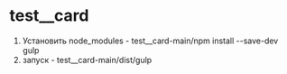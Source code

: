 # test__card
1. Установить node_modules - test__card-main/npm install --save-dev gulp
2. запуск - test__card-main/dist/gulp
